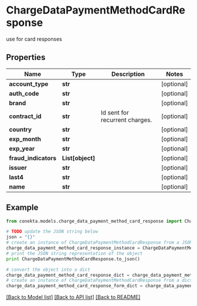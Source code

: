 # ChargeDataPaymentMethodCardResponse

use for card responses

## Properties
Name | Type | Description | Notes
------------ | ------------- | ------------- | -------------
**account_type** | **str** |  | [optional] 
**auth_code** | **str** |  | [optional] 
**brand** | **str** |  | [optional] 
**contract_id** | **str** | Id sent for recurrent charges. | [optional] 
**country** | **str** |  | [optional] 
**exp_month** | **str** |  | [optional] 
**exp_year** | **str** |  | [optional] 
**fraud_indicators** | **List[object]** |  | [optional] 
**issuer** | **str** |  | [optional] 
**last4** | **str** |  | [optional] 
**name** | **str** |  | [optional] 

## Example

```python
from conekta.models.charge_data_payment_method_card_response import ChargeDataPaymentMethodCardResponse

# TODO update the JSON string below
json = "{}"
# create an instance of ChargeDataPaymentMethodCardResponse from a JSON string
charge_data_payment_method_card_response_instance = ChargeDataPaymentMethodCardResponse.from_json(json)
# print the JSON string representation of the object
print ChargeDataPaymentMethodCardResponse.to_json()

# convert the object into a dict
charge_data_payment_method_card_response_dict = charge_data_payment_method_card_response_instance.to_dict()
# create an instance of ChargeDataPaymentMethodCardResponse from a dict
charge_data_payment_method_card_response_form_dict = charge_data_payment_method_card_response.from_dict(charge_data_payment_method_card_response_dict)
```
[[Back to Model list]](../README.md#documentation-for-models) [[Back to API list]](../README.md#documentation-for-api-endpoints) [[Back to README]](../README.md)


